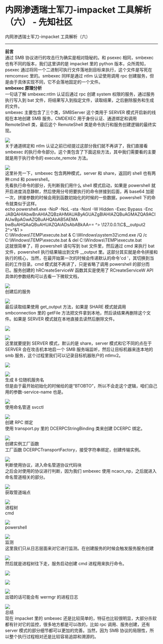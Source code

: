 

# 内网渗透瑞士军刀-impacket 工具解析（六） - 先知社区

内网渗透瑞士军刀-impacket 工具解析（六）

- - -

**前言**  
通过 SMB 协议进行的攻击行为确实是相对隐秘的。和 psexec 相同，smbexec 也有不同的版本，我们这里讲的是 impacket 里的 python 版本，众所周知，psexec 通过将同一个二进制可执行文件落地到目标来执行，这个文件是写死在 remcomsvc 里的。smbexec 同样是通过 ntlm 认证使用调用 rpc 创建服务，但是由于具体实现不同，它不会落地固定的一个文件。  
**smbexec 原理分析**  
一句话了解 smbexec:ntlm 认证后通过 rpc 创建 system 权限的服务，通过服务执行写入到 bat 文件，将结果写入到指定文件，读取结果，之后删除服务和生成的文件。  
smbexec 主要包含了三个类，SMBServer 这个类用于 SERVER 模式开启新的线程在本地创建 SMB 服务，CMDEXEC 用于身份认证、通道绑定和调用 RemoteShell 类，最后这个 RemoteShell 类是命令执行和服务创建逻辑的最终实现。

[![](assets/1706958297-d14efbb4a4118d1d5323336f745a51a9.jpeg)](https://xzfile.aliyuncs.com/media/upload/picture/20240131161852-5e8ea5ce-c011-1.jpeg)  
关于通道绑定和 ntlm 认证之前已经提过这部分我们就不再讲了，我们直接看 smbexec 的执行命令部分。这个类包含了下面这些方法，其中我们需要看的主要就是用于执行命令的 execute\_remote 方法。

[![](assets/1706958297-ebf75c5e0b5fbda2f08506545fa06192.jpeg)](https://xzfile.aliyuncs.com/media/upload/picture/20240131161907-670979f4-c011-1.jpeg)  
这里补充一下，smbexec 包含两种模式，server 和 share，返回的 shell 也有两种:cmd 和 powershell。  
先看执行命令的部分，先判断我们用什么 shell 模式启动，如果是 powershell 就开启进度消息静默，然后使用分号把要执行的命令拼接到后面，再 base64 加密一次，拼接参数的时候会用到函数初始化的时候的一些数据，powershell 下的命令就类似于这样。  
echo powershell.exe -NoP -NoL -sta -NonI -W Hidden -Exec Bypass -Enc  
JABQAHIAbwBnAHIAZQBzAHMAUAByAGUAZgBlAHIAZQBuAGMAZQA9ACIAUwBpAGwAZQBuAHQAbAB5AEMA  
bwBuAHQAaQBuAHUAZQAiADsAbABkAA== ^> \\127.0.0.1\\C$\_\_output2 2^>^&1 >  
C:\\Windows\\TEMP\\execute.bat & C:\\Windows\\system32\\cmd.exe /Q /c  
C:\\Windows\\TEMP\\execute.bat & del C:\\Windows\\TEMP\\execute.bat  
这就很简单了，将 powershell 语句写到 bat 文件里，然后通过 cmd 来执行 bat 文件，powershell 执行结果输出到文件 \_\_output 里。这部分其实就是命令拼接和执行的核心，当然，在最开始第一次的时候会传递默认的命令'cd '，其切换到当前的工作目录。cmd 模式就不再讲了，只是省略了调用 powershell 的部分而已。服务创建的 hRCreateServiceW 函数其实是使用了 RCreateServiceW API 具体的参数结构可以去看一下微软文档，

[![](assets/1706958297-8c37aaba8b4fb2d2e851d7113d287f44.jpeg)](https://xzfile.aliyuncs.com/media/upload/picture/20240131161955-83d84f9c-c011-1.jpeg)  
创建后的服务

[![](assets/1706958297-4f9523aa393b519eef0c57d5f3abf704.jpeg)](https://xzfile.aliyuncs.com/media/upload/picture/20240131162009-8c095a62-c011-1.jpeg)  
最后读取结果使用 get\_output 方法，如果是 SHARE 模式就调用 smbconnection 里的 getFile 方法把文件拿到本地，然后读结果再删除这个文件。如果是 SERVER 模式就在本地直接去读然后删除文件。

[![](assets/1706958297-3e433d22339bc89f889ce2c2126fc4fc.jpeg)](https://xzfile.aliyuncs.com/media/upload/picture/20240131162025-95d977a2-c011-1.jpeg)

[![](assets/1706958297-1d667c83349bb878c75c9cbff9da068e.jpeg)](https://xzfile.aliyuncs.com/media/upload/picture/20240131162040-9ed3e324-c011-1.jpeg)  
这里就要提到 SERVER 模式，默认的是 share，server 模式和它不同的点在于 SERVER 会在攻击机本地启一个 SMB 服务端监听，然后让目标机器来连本地的 smb 服务，这个过程里我们可以记录目标机器账户的 ntlmv2。

[![](assets/1706958297-34c79d72fa32423ffe14a71be211a3a3.jpeg)](https://xzfile.aliyuncs.com/media/upload/picture/20240131162100-aa75b34c-c011-1.jpeg)

[![](assets/1706958297-bfb03960842705cd3d7e632a124f7da7.jpeg)](https://xzfile.aliyuncs.com/media/upload/picture/20240131162114-b2bb4d8c-c011-1.jpeg)  
生成 8 位随机服务名  
但是由于最开始初始化的时候给的是“BTOBTO”，所以不会走这个逻辑，咱们自己用的参数-service-name 也是。

[![](assets/1706958297-041fe014c276e42bcc4acb5a100d4c92.jpeg)](https://xzfile.aliyuncs.com/media/upload/picture/20240131162249-ebb7cd9a-c011-1.jpeg)  
使用命名管道 svcctl

[![](assets/1706958297-7e21f7530b2d5be9f343b92536c4d463.jpeg)](https://xzfile.aliyuncs.com/media/upload/picture/20240131162305-f50634ea-c011-1.jpeg)  
创建 RPC 绑定  
使用 transport.py 里的 DCERPCStringBinding 类来创建 DCERPC 绑定。

[![](assets/1706958297-f77695cd83650bb31943dd043fb3bb4f.jpeg)](https://xzfile.aliyuncs.com/media/upload/picture/20240131162325-0125a404-c012-1.jpeg)  
创建实例工厂函数  
工厂函数 DCERPCTransportFactory，接受字符串绑定，创建传输实例。

[![](assets/1706958297-1e141a9280983f99cebd95735ac632ee.jpeg)](https://xzfile.aliyuncs.com/media/upload/picture/20240131162339-09ab2a68-c012-1.jpeg)  
判断使用协议，进入命名管道协议代码块  
之后会对使用的协议进行判断，因为我们 smbexec 使用 ncacn\_np，之后就进入命名管道相关的部分。

[![](assets/1706958297-310eae99ec788b3392256d1505c2a5a2.jpeg)](https://xzfile.aliyuncs.com/media/upload/picture/20240131162353-117acdd4-c012-1.jpeg)  
获取管道端点

[![](assets/1706958297-dc60febf8ebce8ae7e0a146b6d0f442f.jpeg)](https://xzfile.aliyuncs.com/media/upload/picture/20240131162405-18a267d4-c012-1.jpeg)  
进程树  
cmd

[![](assets/1706958297-62d80ba724a9bd722c05883cf7e223b4.jpeg)](https://xzfile.aliyuncs.com/media/upload/picture/20240131162418-20e26b6a-c012-1.jpeg)  
powershell

[![](assets/1706958297-adbe6a3835a6358050a37f23e4476430.jpeg)](https://xzfile.aliyuncs.com/media/upload/picture/20240131162433-295b3a60-c012-1.jpeg)  
监测  
这里我们只从日志层面来对它进行监测。在创建服务的时候会触发服务服务创建

[![](assets/1706958297-6a5cd541ee2139f54be7f6d70371fc1f.jpeg)](https://xzfile.aliyuncs.com/media/upload/picture/20240131162447-320aa3bc-c012-1.jpeg)  
然后就是进程树往下走，服务启动创建 cmd 进程用来执行命令。

[![](assets/1706958297-727b94954773a17b4e2a42338758fa41.jpeg)](https://xzfile.aliyuncs.com/media/upload/picture/20240131162507-3dfad660-c012-1.jpeg)

[![](assets/1706958297-f59d6bda99b156e6fc9347c9baed9665.jpeg)](https://xzfile.aliyuncs.com/media/upload/picture/20240131162521-4609dfd6-c012-1.jpeg)

[![](assets/1706958297-6c84644def22b3d97dbfd3f39cba6cc8.jpeg)](https://xzfile.aliyuncs.com/media/upload/picture/20240131162536-4f0f6ec0-c012-1.jpeg)  
出错的话可能会有 wermgr 的进程日志

[![](assets/1706958297-addb4a67f0a13e3b17117f8157ad7064.jpeg)](https://xzfile.aliyuncs.com/media/upload/picture/20240131162551-58641890-c012-1.jpeg)  
总结  
现在 impacket 里的 smbexec 还是比较简单的，特征也比较很明显，大部分杀软都有针对它的监控，很多地方都是可以改的，比如 rpc 调用、服务创建，还有 server 模式的部分细节都可以更加的完善。当然，因为 SMB 协议的局限性，所以整个执行过程相对还是比较容易追踪和溯源的。
